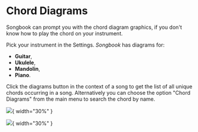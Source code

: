 # Chord Diagrams

Songbook can prompt you with the chord diagram graphics,
if you don't know how to play the chord on your instrument.

Pick your instrument in the Settings.
*Songbook* has diagrams for:

- **Guitar**,
- **Ukulele**,
- **Mandolin**,
- **Piano**.

Click the diagrams button in the context of a song to get the list of all unique chords occurring in a song.
Alternatively you can choose the option "Chord Diagrams" from the main menu to search the chord by name.

![](./assets/screenshots-mobile-en/07.png){ width="30%" }

![](./assets/screenshots-mobile-en/05.png){ width="30%" }
